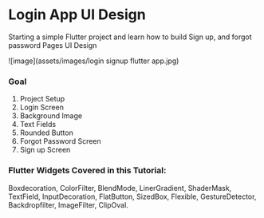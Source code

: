 # Login App UI Design

Starting a simple Flutter project and learn how to build
Sign up, and forgot password Pages UI Design

![image](assets/images/login signup flutter app.jpg)


### Goal
1. Project Setup
2. Login Screen 
3. Background Image 
4. Text Fields 
5. Rounded Button 
6. Forgot Password Screen
7. Sign up Screen


### Flutter Widgets Covered in this Tutorial: 
Boxdecoration, ColorFilter, BlendMode, LinerGradient, 
ShaderMask, TextField, InputDecoration, FlatButton, 
SizedBox, Flexible, GestureDetector, Backdropfilter,
 ImageFilter, ClipOval. 

